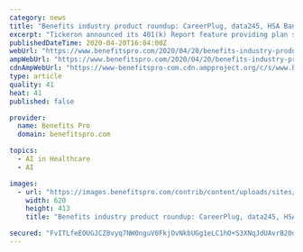 ```yaml
---
category: news
title: "Benefits industry product roundup: CareerPlug, data245, HSA Bank, Jellyvision"
excerpt: "Tickeron announced its 401(k) Report feature providing plan sponsors, plan advisors and plan participants with artificial intelligence analysis on close to 26,000 U.S. company ... WellPak with Guide combines coverage for doctor visits, prescriptions, massage therapy and acupuncture, with virtual behavioral health and well-being sessions to ..."
publishedDateTime: 2020-04-20T16:04:00Z
webUrl: "https://www.benefitspro.com/2020/04/20/benefits-industry-product-roundup-careerplug-data245-hsa-bank-jellyvision/"
ampWebUrl: "https://www.benefitspro.com/2020/04/20/benefits-industry-product-roundup-careerplug-data245-hsa-bank-jellyvision/?amp=1"
cdnAmpWebUrl: "https://www-benefitspro-com.cdn.ampproject.org/c/s/www.benefitspro.com/2020/04/20/benefits-industry-product-roundup-careerplug-data245-hsa-bank-jellyvision/?amp=1"
type: article
quality: 41
heat: 41
published: false

provider:
  name: Benefits Pro
  domain: benefitspro.com

topics:
  - AI in Healthcare
  - AI

images:
  - url: "https://images.benefitspro.com/contrib/content/uploads/sites/412/2020/04/07-education.jpg"
    width: 620
    height: 413
    title: "Benefits industry product roundup: CareerPlug, data245, HSA Bank, Jellyvision"

secured: "FvITLfeEOUGJCZ8vyq7NW0nguV0FkjOvNkbUGg1eLC1hO+S3XNqJdUAvrB20ogtcsnvNszbfBLZFTlSn90ek90b40PA3QtPna5by1FSQgMUYzwGor0U3LUSmXSJxV91YfotIzlbzWphHpFnejEhznVbPGWd5LsN0jFR9qkS8t9A6BJnDK8r0duKTyEJssCPxZbAMPaqzQ2WGhKY6aQQESzmQJWTWjK30Ye8nfzdYo1tcTRlxzbvUIp9fC2nFRh6btdnq56icXWHG/W5Pzd4e/WAIbvOMjnS40jq77zwiNBB5fs2XYmwkYarUJkwifPrM;IYr5wlq3JFmXalCgpf48yA=="
---
```


